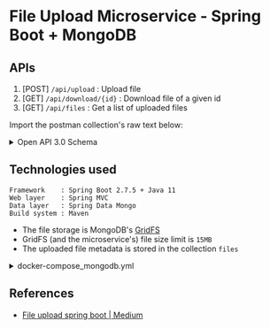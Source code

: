 # File Upload Microservice - Spring Boot + MongoDB

## APIs

1. [POST] `/api/upload`        : Upload file
2. [GET]  `/api/download/{id}` : Download file of a given id 
3. [GET]  `/api/files`         : Get a list of uploaded files 

Import the postman collection's raw text below:
<details>
    <summary>Open API 3.0 Schema</summary>

```json
{"openapi":"3.0.1","info":{"title":"OpenAPI definition","version":"v0"},"servers":[{"url":"http://localhost:8080","description":"Generated server url"}],"paths":{"/api/upload":{"post":{"tags":["fileupload-application"],"operationId":"uploadFile","requestBody":{"content":{"multipart/form-data":{"schema":{"required":["file"],"type":"object","properties":{"file":{"type":"string","format":"binary"}}}}}},"responses":{"200":{"description":"OK","content":{"application/json":{"schema":{"type":"object"}}}}}}},"/api/healthcheck":{"get":{"tags":["fileupload-application"],"operationId":"echoHealth","responses":{"200":{"description":"OK","content":{"application/json":{"schema":{"type":"object"}}}}}}},"/api/files":{"get":{"tags":["fileupload-application"],"operationId":"getFiles","responses":{"200":{"description":"OK","content":{"application/json":{"schema":{"type":"object"}}}}}}},"/api/download/{id}":{"get":{"tags":["fileupload-application"],"operationId":"downloadFile","parameters":[{"name":"id","in":"path","required":true,"schema":{"type":"string"}}],"responses":{"200":{"description":"OK","content":{"*/*":{"schema":{"type":"string","format":"binary"}}}}}}}},"components":{}}
```

</details>



## Technologies used

```text
Framework    : Spring Boot 2.7.5 + Java 11
Web layer    : Spring MVC
Data layer   : Spring Data Mongo
Build system : Maven
```

- The file storage is MongoDB's [GridFS](https://www.mongodb.com/docs/manual/core/gridfs/)
- GridFS (and the microservice's) file size limit is `15MB`
- The uploaded file metadata is stored in the collection `files`

<details>
    <summary>docker-compose_mongodb.yml</summary>

```yml
version: '3.7'

x-mongo-common: &mongo-common
  logging:
    driver: "json-file"
    options:
      max-size: "10m"
      max-file: "2"
      
services:
  mongo:
    image: mongo:6-focal
    environment:
      MONGO_INITDB_ROOT_USERNAME: admin
      MONGO_INITDB_ROOT_PASSWORD: admin123
    container_name: mongo
    restart: unless-stopped
    ports:
      - 27017:27017
    volumes:
      - mongodb:/data/db
    <<: *mongo-common

volumes:
  mongodb:
```

</details>


## References

- [File upload spring boot | Medium](https://medium.com/nerd-for-tech/file-upload-with-springboot-and-mongodb-76a8f5b9f75d)
